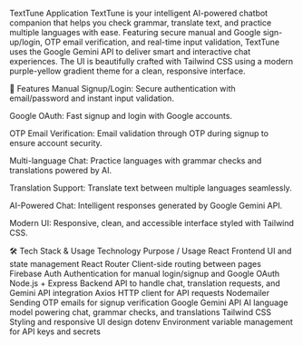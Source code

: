 TextTune Application
TextTune is your intelligent AI-powered chatbot companion that helps you check grammar, translate text, and practice multiple languages with ease. Featuring secure manual and Google sign-up/login, OTP email verification, and real-time input validation, TextTune uses the Google Gemini API to deliver smart and interactive chat experiences. The UI is beautifully crafted with Tailwind CSS using a modern purple-yellow gradient theme for a clean, responsive interface.

🚀 Features
Manual Signup/Login: Secure authentication with email/password and instant input validation.

Google OAuth: Fast signup and login with Google accounts.

OTP Email Verification: Email validation through OTP during signup to ensure account security.

Multi-language Chat: Practice languages with grammar checks and translations powered by AI.

Translation Support: Translate text between multiple languages seamlessly.

AI-Powered Chat: Intelligent responses generated by Google Gemini API.

Modern UI: Responsive, clean, and accessible interface styled with Tailwind CSS.



🛠️ Tech Stack & Usage
Technology	Purpose / Usage
React	Frontend UI and state management
React Router	Client-side routing between pages
Firebase Auth	Authentication for manual login/signup and Google OAuth
Node.js + Express	Backend API to handle chat, translation requests, and Gemini API integration
Axios	HTTP client for API requests
Nodemailer	Sending OTP emails for signup verification
Google Gemini API	AI language model powering chat, grammar checks, and translations
Tailwind CSS	Styling and responsive UI design
dotenv	Environment variable management for API keys and secrets

